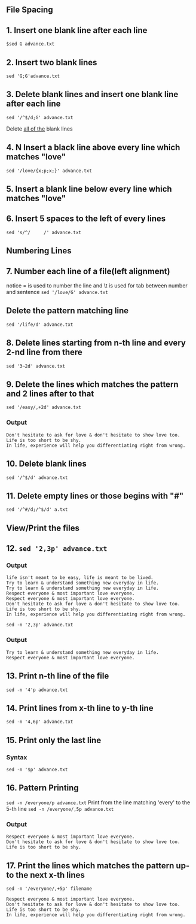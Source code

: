 ## File Spacing
## 1. Insert one blank line after each line
`$sed G advance.txt`
## 2. Insert two blank lines
`sed 'G;G'advance.txt `
## 3. Delete blank lines and insert one blank line after each line
`sed '/^$/d;G' advance.txt`

Delete <u>all of the</u> blank lines
## 4. N Insert a black line above every line which matches "love" 
`sed '/love/{x;p;x;}' advance.txt`

## 5. Insert a blank line below every line which matches "love"

## 6. Insert 5 spaces to the left of every lines
`sed 's/^/     /' advance.txt`
## Numbering Lines

## 7. Number each line of a file(left alignment)
notice = is used to number the line and \t is used for tab between number and sentence 
`sed '/love/G' advance.txt`
## Delete the pattern matching line
`sed '/life/d' advance.txt`

## 8. Delete lines starting from n-th line and every 2-nd line from there
`sed '3~2d' advance.txt`


## 9. Delete the lines which matches the pattern and 2 lines after to that
`sed '/easy/,+2d' advance.txt`
### Output
```
Don't hesitate to ask for love & don't hesitate to show love too.
Life is too short to be shy.
In life, experience will help you differentiating right from wrong.
```

## 10. Delete blank lines
`sed '/^$/d' advance.txt`

## 11. Delete empty lines or those begins with "#"
`sed '/^#/d;/^$/d' a.txt`
## View/Print the files

## 12. `sed '2,3p' advance.txt` 
### Output
```
life isn't meant to be easy, life is meant to be lived.
Try to learn & understand something new everyday in life.
Try to learn & understand something new everyday in life.
Respect everyone & most important love everyone.
Respect everyone & most important love everyone.
Don't hesitate to ask for love & don't hesitate to show love too.
Life is too short to be shy.
In life, experience will help you differentiating right from wrong.
```
`sed -n '2,3p' advance.txt` 
### Output
```
Try to learn & understand something new everyday in life.
Respect everyone & most important love everyone.
```

## 13. Print n-th line of the file 
`sed -n '4'p advance.txt`

## 14. Print lines from x-th line to y-th line
`sed -n '4,6p' advance.txt`

## 15. Print only the last line 
### Syntax
`sed -n '$p' advance.txt`

## 16. Pattern Printing
`sed -n /everyone/p advance.txt`
Print from the line matching 'every' to the 5-th line
`sed -n /everyone/,5p advance.txt`
### Output
```
Respect everyone & most important love everyone.
Don't hesitate to ask for love & don't hesitate to show love too.
Life is too short to be shy.
```
## 17. Print the lines which matches the pattern up-to the next x-th lines
`sed -n '/everyone/,+5p' filename`
```
Respect everyone & most important love everyone.
Don't hesitate to ask for love & don't hesitate to show love too.
Life is too short to be shy.
In life, experience will help you differentiating right from wrong.
```